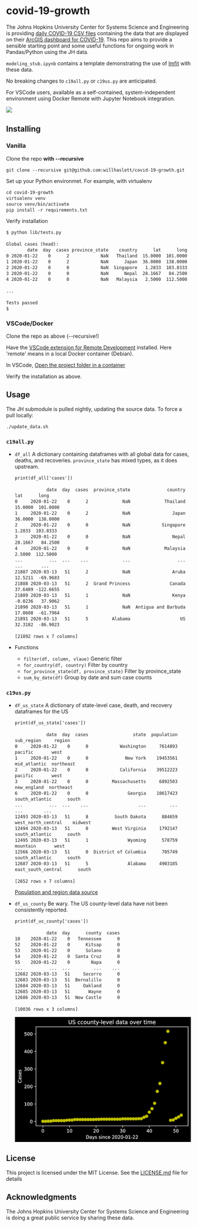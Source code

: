 # covid-19-growth

The Johns Hopkins University Center for Systems Science and Engineering is providing
[daily COVID-19 CSV files](https://github.com/CSSEGISandData/COVID-19) containing the data that are
displayed on their
[ArcGIS dashboard for COVID-19](https://gisanddata.maps.arcgis.com/apps/opsdashboard/index.html#/bda7594740fd40299423467b48e9ecf6).
This repo aims to provide a sensible starting point and some useful functions for ongoing work in
Pandas/Python using the JH data.

`modeling_stub.ipynb` contains a template demonstrating the use of [lmfit](https://lmfit.github.io/lmfit-py/) with these data.

No breaking changes to `c19all.py` or `c19us.py` are anticipated.

For VSCode users, available as a self-contained, system-independent environment using Docker Remote with Jupyter Notebook integration.

![](.screenshot.png)

## Installing
### Vanilla

Clone the repo **with --recursive**
```
git clone --recursive git@github.com:willhaslett/covid-19-growth.git
```

Set up your Python environmet. For example, with virtualenv
```
cd covid-19-growth
virtualenv venv
source venv/bin/activate
pip install -r requirements.txt
```
Verify installation
```
$ python lib/tests.py

Global cases (head):
        date  day  cases province_state    country      lat      long
0 2020-01-22    0      2            NaN   Thailand  15.0000  101.0000
1 2020-01-22    0      2            NaN      Japan  36.0000  138.0000
2 2020-01-22    0      0            NaN  Singapore   1.2833  103.8333
3 2020-01-22    0      0            NaN      Nepal  28.1667   84.2500
4 2020-01-22    0      0            NaN   Malaysia   2.5000  112.5000

...

Tests passed
$
```

### VSCode/Docker

Clone the repo as above (--recursive!)

Have the [VSCode extension for Remote Development](https://marketplace.visualstudio.com/items?itemName=ms-vscode-remote.vscode-remote-extensionpack) installed. Here 'remote' means in a local Docker container (Debian).

In VSCode, [Open the project folder in a container](https://code.visualstudio.com/docs/remote/containers#_quick-start-open-an-existing-folder-in-a-container)

Verify the installation as above.

## Usage

The JH submodule is pulled nightly, updating the source data. To force a pull locally:
```
./update_data.sh
```

### `c19all.py`
* `df_all` A dictionary containing dataframes with all global data for cases, deaths, and recoveries. `province_state` has mixed types, as it does upstream.
  ```
  print(df_all['cases'])

              date  day  cases  province_state              country      lat      long
  0     2020-01-22    0      2             NaN             Thailand  15.0000  101.0000
  1     2020-01-22    0      2             NaN                Japan  36.0000  138.0000
  2     2020-01-22    0      0             NaN            Singapore   1.2833  103.8333
  3     2020-01-22    0      0             NaN                Nepal  28.1667   84.2500
  4     2020-01-22    0      0             NaN             Malaysia   2.5000  112.5000
  ...          ...  ...    ...             ...                  ...      ...       ...
  21887 2020-03-13   51      2             NaN                Aruba  12.5211  -69.9683
  21888 2020-03-13   51      2  Grand Princess               Canada  37.6489 -122.6655
  21889 2020-03-13   51      1             NaN                Kenya  -0.0236   37.9062
  21890 2020-03-13   51      1             NaN  Antigua and Barbuda  17.0608  -61.7964
  21891 2020-03-13   51      5         Alabama                   US  32.3182  -86.9023
  
  [21892 rows x 7 columns] 
  ```

* Functions
  - `filter(df, column, vlaue)` Generic filter
  - `for_country(df, country)` Filter by country
  - `for_province_state(df, province_state)` Filter by province_state
  - `sum_by_date(df)` Group by date and sum case counts 

### `c19us.py`

* `df_us_state` A dictionary of state-level case, death, and recovery dataframes for the US

  ```
  print(df_us_state['cases'])
  
              date  day  cases                 state  population          sub_region     region
  0     2020-01-22    0      0            Washington     7614893             pacific       west
  1     2020-01-22    0      0              New York    19453561        mid_atlantic  northeast
  2     2020-01-22    0      0            California    39512223             pacific       west
  3     2020-01-22    0      0         Massachusetts     6892503         new_england  northeast
  6     2020-01-22    0      0               Georgia    10617423      south_atlantic      south
  ...          ...  ...    ...                   ...         ...                 ...        ...
  12493 2020-03-13   51      8          South Dakota      884659  west_north_central    midwest
  12494 2020-03-13   51      0         West Virginia     1792147      south_atlantic      south
  12495 2020-03-13   51      1               Wyoming      578759            mountain       west
  12566 2020-03-13   51      0  District of Columbia      705749      south_atlantic      south
  12687 2020-03-13   51      5               Alabama     4903185  east_south_central      south

  [2652 rows x 7 columns]
  ```
  [Population and region data source](https://en.wikipedia.org/wiki/List_of_states_and_territories_of_the_United_States_by_population#Summary_of_population_by_region)
  
* `df_us_county` Be wary. The US county-level data have not been consistently reported.
  ```
  print(df_us_county['cases'])

              date  day      county  cases
  18    2020-01-22    0   Tennessee      0
  52    2020-01-22    0      Kitsap      0
  53    2020-01-22    0      Solano      0
  54    2020-01-22    0  Santa Cruz      0
  55    2020-01-22    0        Napa      0
  ...          ...  ...         ...    ...
  12682 2020-03-13   51     Socorro      0
  12683 2020-03-13   51  Bernalillo      0
  12684 2020-03-13   51     Oakland      0
  12685 2020-03-13   51       Wayne      0
  12686 2020-03-13   51  New Castle      0

  [10036 rows x 3 columns]
  ```
  ![](.us_county_data_trend.png)

## License

This project is licensed under the MIT License. See the [LICENSE.md](LICENSE.md) file for details

## Acknowledgments

The Johns Hopkins University Center for Systems Science and Engineering is doing a great public service by sharing these data.
